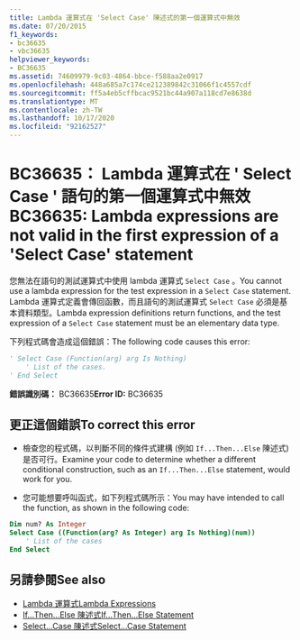 ```yaml
---
title: Lambda 運算式在 'Select Case' 陳述式的第一個運算式中無效
ms.date: 07/20/2015
f1_keywords:
- bc36635
- vbc36635
helpviewer_keywords:
- BC36635
ms.assetid: 74609979-9c03-4864-bbce-f588aa2e0917
ms.openlocfilehash: 448a685a7c174ce212389842c31066f1c4557cdf
ms.sourcegitcommit: ff5a4eb5cffbcac9521bc44a907a118cd7e8638d
ms.translationtype: MT
ms.contentlocale: zh-TW
ms.lasthandoff: 10/17/2020
ms.locfileid: "92162527"
---
```

# <a name="bc36635-lambda-expressions-are-not-valid-in-the-first-expression-of-a-select-case-statement"></a><span data-ttu-id="ac899-102">BC36635： Lambda 運算式在 ' Select Case ' 語句的第一個運算式中無效</span><span class="sxs-lookup"><span data-stu-id="ac899-102">BC36635: Lambda expressions are not valid in the first expression of a 'Select Case' statement</span></span>

<span data-ttu-id="ac899-103">您無法在語句的測試運算式中使用 lambda 運算式 `Select Case` 。</span><span class="sxs-lookup"><span data-stu-id="ac899-103">You cannot use a lambda expression for the test expression in a `Select Case` statement.</span></span> <span data-ttu-id="ac899-104">Lambda 運算式定義會傳回函數，而且語句的測試運算式 `Select Case` 必須是基本資料類型。</span><span class="sxs-lookup"><span data-stu-id="ac899-104">Lambda expression definitions return functions, and the test expression of a `Select Case` statement must be an elementary data type.</span></span>

 <span data-ttu-id="ac899-105">下列程式碼會造成這個錯誤：</span><span class="sxs-lookup"><span data-stu-id="ac899-105">The following code causes this error:</span></span>

```vb
' Select Case (Function(arg) arg Is Nothing)
    ' List of the cases.
' End Select
```

 <span data-ttu-id="ac899-106">**錯誤識別碼：** BC36635</span><span class="sxs-lookup"><span data-stu-id="ac899-106">**Error ID:** BC36635</span></span>

## <a name="to-correct-this-error"></a><span data-ttu-id="ac899-107">更正這個錯誤</span><span class="sxs-lookup"><span data-stu-id="ac899-107">To correct this error</span></span>

- <span data-ttu-id="ac899-108">檢查您的程式碼，以判斷不同的條件式建構 (例如 `If...Then...Else` 陳述式) 是否可行。</span><span class="sxs-lookup"><span data-stu-id="ac899-108">Examine your code to determine whether a different conditional construction, such as an `If...Then...Else` statement, would work for you.</span></span>

- <span data-ttu-id="ac899-109">您可能想要呼叫函式，如下列程式碼所示：</span><span class="sxs-lookup"><span data-stu-id="ac899-109">You may have intended to call the function, as shown in the following code:</span></span>

```vb
Dim num? As Integer
Select Case ((Function(arg? As Integer) arg Is Nothing)(num))
    ' List of the cases
End Select
```

## <a name="see-also"></a><span data-ttu-id="ac899-110">另請參閱</span><span class="sxs-lookup"><span data-stu-id="ac899-110">See also</span></span>

- [<span data-ttu-id="ac899-111">Lambda 運算式</span><span class="sxs-lookup"><span data-stu-id="ac899-111">Lambda Expressions</span></span>](../../programming-guide/language-features/procedures/lambda-expressions.md)
- [<span data-ttu-id="ac899-112">If...Then...Else 陳述式</span><span class="sxs-lookup"><span data-stu-id="ac899-112">If...Then...Else Statement</span></span>](../statements/if-then-else-statement.md)
- [<span data-ttu-id="ac899-113">Select...Case 陳述式</span><span class="sxs-lookup"><span data-stu-id="ac899-113">Select...Case Statement</span></span>](../statements/select-case-statement.md)
